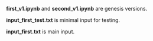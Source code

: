 **first_v1.ipynb** and **second_v1.ipynb** are genesis versions.

**input_first_test.txt** is minimal input for testing.

**input_first.txt** is main input.
